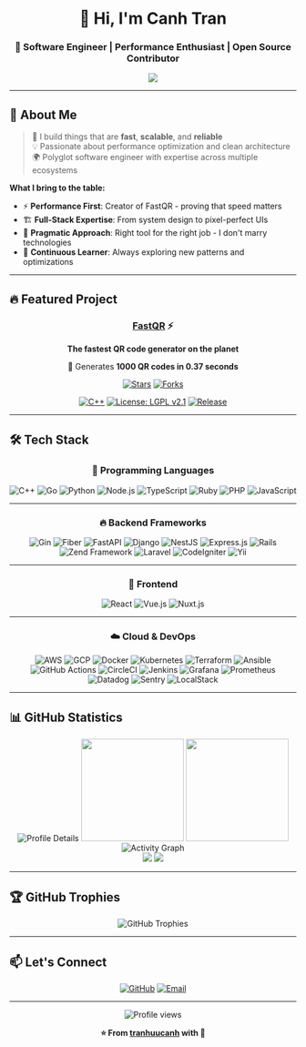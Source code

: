 <div align="center">

# 👋 Hi, I'm Canh Tran

### 🚀 Software Engineer | Performance Enthusiast | Open Source Contributor

<p align="center">
  <a href="https://github.com/tranhuucanh/fastqr">
    <img src="https://img.shields.io/badge/Creator%20of-FastQR-FF6B6B?style=for-the-badge&logo=qr&logoColor=white" />
  </a>
</p>

</div>

---

## 💼 About Me

> 🎯 I build things that are **fast**, **scalable**, and **reliable**  
> 💡 Passionate about performance optimization and clean architecture  
> 🌍 Polyglot software engineer with expertise across multiple ecosystems  

**What I bring to the table:**
- ⚡ **Performance First**: Creator of FastQR - proving that speed matters
- 🏗️ **Full-Stack Expertise**: From system design to pixel-perfect UIs
- 🔧 **Pragmatic Approach**: Right tool for the right job - I don't marry technologies
- 🚀 **Continuous Learner**: Always exploring new patterns and optimizations

---

## 🔥 Featured Project

<div align="center">

### [FastQR](https://github.com/tranhuucanh/fastqr) ⚡

**The fastest QR code generator on the planet**

🚀 Generates **1000 QR codes in 0.37 seconds**

[![Stars](https://img.shields.io/github/stars/tranhuucanh/fastqr?style=social)](https://github.com/tranhuucanh/fastqr)
[![Forks](https://img.shields.io/github/forks/tranhuucanh/fastqr?style=social)](https://github.com/tranhuucanh/fastqr/fork)

[![C++](https://img.shields.io/badge/C++-00599C?style=flat-square&logo=c%2B%2B&logoColor=white)]()
[![License: LGPL v2.1](https://img.shields.io/badge/License-LGPL_v2.1-blue.svg?style=flat-square)](LICENSE)
[![Release](https://img.shields.io/github/v/release/tranhuucanh/fastqr?style=flat-square)]()

</div>

---

## 🛠️ Tech Stack

<div align="center">

### 🧠 Programming Languages
![C++](https://img.shields.io/badge/C++-00599C?style=for-the-badge&logo=c%2B%2B&logoColor=white)
![Go](https://img.shields.io/badge/Go-00ADD8?style=for-the-badge&logo=go&logoColor=white)
![Python](https://img.shields.io/badge/Python-3776AB?style=for-the-badge&logo=python&logoColor=white)
![Node.js](https://img.shields.io/badge/Node.js-43853D?style=for-the-badge&logo=node.js&logoColor=white)
![TypeScript](https://img.shields.io/badge/TypeScript-007ACC?style=for-the-badge&logo=typescript&logoColor=white)
![Ruby](https://img.shields.io/badge/Ruby-CC342D?style=for-the-badge&logo=ruby&logoColor=white)
![PHP](https://img.shields.io/badge/PHP-777BB4?style=for-the-badge&logo=php&logoColor=white)
![JavaScript](https://img.shields.io/badge/JavaScript-000000?style=for-the-badge&logo=javascript&logoColor=F7DF1E)

---

### 🔥 Backend Frameworks
![Gin](https://img.shields.io/badge/Gin-00ADD8?style=for-the-badge&logo=go&logoColor=white)
![Fiber](https://img.shields.io/badge/Fiber-00ADD8?style=for-the-badge&logo=go&logoColor=white)
![FastAPI](https://img.shields.io/badge/FastAPI-009688?style=for-the-badge&logo=fastapi&logoColor=white)
![Django](https://img.shields.io/badge/Django-092E20?style=for-the-badge&logo=django&logoColor=white)
![NestJS](https://img.shields.io/badge/NestJS-E0234E?style=for-the-badge&logo=nestjs&logoColor=white)
![Express.js](https://img.shields.io/badge/Express.js-303030?style=for-the-badge&logo=express&logoColor=white)
![Rails](https://img.shields.io/badge/Rails-CC0000?style=for-the-badge&logo=ruby-on-rails&logoColor=white)
![Zend Framework](https://img.shields.io/badge/Zend%20Framework-009688?style=for-the-badge&logo=zend&logoColor=white)
![Laravel](https://img.shields.io/badge/Laravel-FF2D20?style=for-the-badge&logo=laravel&logoColor=white)
![CodeIgniter](https://img.shields.io/badge/CodeIgniter-EF4223?style=for-the-badge&logo=codeigniter&logoColor=white)
![Yii](https://img.shields.io/badge/Yii-009688?style=for-the-badge&logo=yii&logoColor=white)

---

### 🎨 Frontend
![React](https://img.shields.io/badge/React-20232A?style=for-the-badge&logo=react&logoColor=61DAFB)
![Vue.js](https://img.shields.io/badge/Vue.js-35495E?style=for-the-badge&logo=vue.js&logoColor=4FC08D)
![Nuxt.js](https://img.shields.io/badge/Nuxt.js-00C58E?style=for-the-badge&logo=nuxt.js&logoColor=white)

---

### ☁️ Cloud & DevOps
![AWS](https://img.shields.io/badge/AWS-232F3E?style=for-the-badge&logo=amazon-aws&logoColor=white)
![GCP](https://img.shields.io/badge/Google_Cloud-4285F4?style=for-the-badge&logo=google-cloud&logoColor=white)
![Docker](https://img.shields.io/badge/Docker-2496ED?style=for-the-badge&logo=docker&logoColor=white)
![Kubernetes](https://img.shields.io/badge/Kubernetes-326CE5?style=for-the-badge&logo=kubernetes&logoColor=white)
![Terraform](https://img.shields.io/badge/Terraform-623CE4?style=for-the-badge&logo=terraform&logoColor=white)
![Ansible](https://img.shields.io/badge/Ansible-000000?style=for-the-badge&logo=ansible&logoColor=white)
![GitHub Actions](https://img.shields.io/badge/GitHub_Actions-2088FF?style=for-the-badge&logo=github-actions&logoColor=white)
![CircleCI](https://img.shields.io/badge/CircleCI-343434?style=for-the-badge&logo=circleci&logoColor=white)
![Jenkins](https://img.shields.io/badge/Jenkins-D24939?style=for-the-badge&logo=jenkins&logoColor=white)
![Grafana](https://img.shields.io/badge/Grafana-F46800?style=for-the-badge&logo=grafana&logoColor=white)
![Prometheus](https://img.shields.io/badge/Prometheus-E6522C?style=for-the-badge&logo=prometheus&logoColor=white)
![Datadog](https://img.shields.io/badge/Datadog-632CA6?style=for-the-badge&logo=datadog&logoColor=white)
![Sentry](https://img.shields.io/badge/Sentry-362D59?style=for-the-badge&logo=sentry&logoColor=white)
![LocalStack](https://img.shields.io/badge/LocalStack-36454F?style=for-the-badge&logo=localstack&logoColor=white)

</div>

---

## 📊 GitHub Statistics

<div align="center">

  <!-- Profile summary card -->
  <img src="https://github-profile-summary-cards.vercel.app/api/cards/profile-details?username=tranhuucanh&theme=tokyonight" alt="Profile Details"/>

  <!-- Main stats -->
  <img height="180em" src="https://github-readme-stats.vercel.app/api?username=tranhuucanh&show_icons=true&theme=tokyonight&include_all_commits=true&count_private=true&cache_seconds=86400"/>
  <img height="180em" src="https://github-readme-stats.vercel.app/api/top-langs/?username=tranhuucanh&layout=compact&langs_count=8&theme=tokyonight"/>

  <!-- Streak -->
  <img src="https://github-readme-activity-graph.vercel.app/graph?username=tranhuucanh&theme=tokyo-night" alt="Activity Graph"/>

  <!-- Stars & Followers -->
  <br>
  <img src="https://img.shields.io/github/stars/tranhuucanh?label=Total%20Stars&style=for-the-badge&logo=github&color=8A2BE2"/>
  <img src="https://img.shields.io/github/followers/tranhuucanh?label=Followers&style=for-the-badge&logo=github&color=1E90FF"/>

</div>

---

## 🏆 GitHub Trophies

<div align="center">
  <img src="https://github-profile-trophy.vercel.app/?username=tranhuucanh&theme=tokyonight&no-frame=true&row=1&column=7" alt="GitHub Trophies"/>
</div>

---

## 📫 Let's Connect

<div align="center">

[![GitHub](https://img.shields.io/badge/GitHub-100000?style=for-the-badge&logo=github&logoColor=white)](https://github.com/tranhuucanh)
[![Email](https://img.shields.io/badge/Email-D14836?style=for-the-badge&logo=gmail&logoColor=white)](mailto:tranhuucanh39@gmail.com)

</div>

---

<div align="center">
  <img src="https://komarev.com/ghpvc/?username=tranhuucanh&color=blueviolet&style=for-the-badge&label=PROFILE+VIEWS" alt="Profile views"/>
</div>

<div align="center">
  
**⭐ From [tranhuucanh](https://github.com/tranhuucanh) with 💙**

</div>